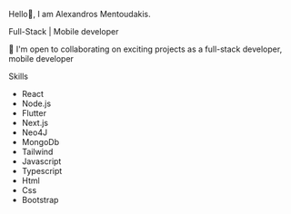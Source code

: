 Hello👋, I am Alexandros Mentoudakis.

Full-Stack | Mobile developer

🤝  I'm open to collaborating on exciting projects as a full-stack developer, mobile developer

<div>
    Skills
</div>
<div>
    <ul>
        <li>React</li>
        <li>Node.js</li>
        <li>Flutter</li>
        <li>Next.js</li>
        <li>Neo4J</li>
        <li>MongoDb</li>
        <li>Tailwind</li>
        <li>Javascript</li>
        <li>Typescript</li>
        <li>Html</li>
        <li>Css</li>
        <li>Bootstrap</li>
    </ul>
</div>
